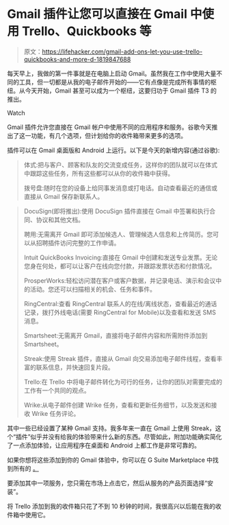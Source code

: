 # Gmail 插件让您可以直接在 Gmail 中使用 Trello、Quickbooks 等

> 原文：<https://lifehacker.com/gmail-add-ons-let-you-use-trello-quickbooks-and-more-d-1819847688>

每天早上，我做的第一件事就是在电脑上启动 Gmail。虽然我在工作中使用大量不同的工具，但一切都是从我的电子邮件开始的——它有点像是完成所有事情的枢纽。从今天开始，Gmail 甚至可以成为一个枢纽，这要归功于 Gmail 插件 T3 的推出。

Watch

Gmail 插件允许您直接在 Gmail 帐户中使用不同的应用程序和服务。谷歌今天推出了这一功能，有几个选项，但计划给你的收件箱带来更多的选项。

插件可以在 Gmail 桌面版和 Android 上运行。以下是今天的新增内容(通过谷歌):

> 体式:把与客户、顾客和队友的交流变成任务，这样你的团队就可以在体式中跟踪这些任务，所有这些都可以从你的收件箱中获得。
> 
> 拨号盘:随时在您的设备上给同事发消息或打电话。自动查看最近的通信或直接从 Gmail 保存新联系人。

> DocuSign(即将推出):使用 DocuSign 插件直接在 Gmail 中签署和执行合同、协议和其他文档。
> 
> 聘用:无需离开 Gmail 即可添加候选人、管理候选人信息和上传简历。您可以从招聘插件访问完整的工作申请。
> 
> Intuit QuickBooks Invoicing:直接在 Gmail 中创建和发送专业发票。无论您身在何处，都可以让客户在线向您付款，并跟踪发票状态和付款情况。
> 
> ProsperWorks:轻松访问潜在客户或客户数据，并记录电话、演示和会议中的活动。您还可以扫描相关的机会、任务和事件。
> 
> RingCentral:查看 RingCentral 联系人的在线/离线状态，查看最近的通话记录，拨打外线电话(需要 RingCentral for Mobile)以及查看和发送 SMS 消息。
> 
> Smartsheet:无需离开 Gmail，直接将电子邮件内容和所需附件添加到 Smartsheet。
> 
> Streak:使用 Streak 插件，直接从 Gmail 向交易添加电子邮件线程，查看丰富的联系信息，并快速回复片段。
> 
> Trello:在 Trello 中将电子邮件转化为可行的任务，让你的团队对需要完成的工作有一个共同的观点。
> 
> Wrike:从电子邮件创建 Wrike 任务，查看和更新任务细节，以及发送和接收 Wrike 任务评论。

其中一些已经设置了某种 Gmail 支持。我多年来一直在 Gmail 上使用 Streak，这个“插件”似乎并没有给我的体验带来什么新的东西。尽管如此，附加功能确实简化了一点添加体验，让应用程序在桌面和 Android 上都工作是非常可靠的。

如果你想将这些添加到你的 Gmail 体验中，你可以在 G Suite Marketplace 中找到所有的 [。](https://gsuite.google.com/marketplace/category/works-with-gmail)

要添加其中一项服务，您只需在市场上点击它，然后从服务的产品页面选择“安装”。

将 Trello 添加到我的收件箱只花了不到 10 秒钟的时间，我很高兴以后能在我的收件箱中使用它。